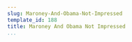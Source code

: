 ```yaml
---
slug: Maroney-And-Obama-Not-Impressed
template_id: 188
title: Maroney And Obama Not Impressed
...
```

